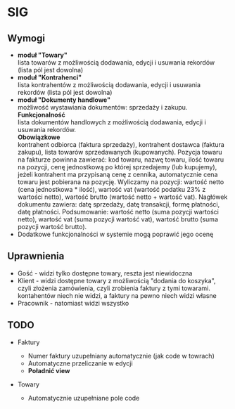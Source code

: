 SIG
===
Wymogi
------
* **moduł "Towary"**  
  lista towarów z możliwością dodawania, edycji i usuwania rekordów (lista pól jest dowolna)
* **moduł "Kontrahenci"**  
  lista kontrahentów z możliwością dodawania, edycji i usuwania rekordów (lista pól jest dowolna)
* **moduł "Dokumenty handlowe"**  
  możliwość wystawiania dokumentów: sprzedaży i zakupu.  
  **Funkcjonalność**  
  lista dokumentów handlowych z możliwością dodawania, edycji i usuwania rekordów.  
  **Obowiązkowe**  
  kontrahent odbiorca (faktura sprzedaży), kontrahent dostawca (faktura zakupu), lista towarów sprzedawanych (kupowanych). Pozycja towaru na fakturze powinna zawierać: kod towaru, nazwę towaru, ilość towaru na pozycji, cenę jednostkową po której sprzedajemy (lub kupujemy), jeżeli kontrahent ma przypisaną cenę z cennika, automatycznie cena towaru jest pobierana na pozycję. Wyliczamy na pozycji: wartość netto (cena jednostkowa * ilość), wartość vat (wartość podatku 23% z wartości netto), wartość brutto (wartość netto + wartość vat). Nagłówek dokumentu zawiera: datę sprzedaży, datę transakcji, formę płatności, datę płatności. Podsumowanie: wartość netto (suma pozycji wartości netto), wartość vat (suma pozycji wartość vat), wartość brutto (suma pozycji wartość brutto).
* Dodatkowe funkcjonalności w systemie mogą poprawić jego ocenę

Uprawnienia
----
  * Gość - widzi tylko dostępne towary, reszta jest niewidoczna
  * Klient - widzi dostępne towary z możliwością "dodania do koszyka", czyli złożenia zamówienia, czyli zrobienia faktury z tymi towarami.
kontahentów niech nie widzi, a faktury na pewno niech widzi własne
  * Pracownik -  natomiast widzi wszystko
  
TODO
----
* Faktury
  * Numer faktury uzupełniany automatycznie (jak code w towrach)
  * Automatyczne przeliczanie w edycji
  * **Poładnić view**

* Towary
  * Automatycznie uzupełniane pole code
